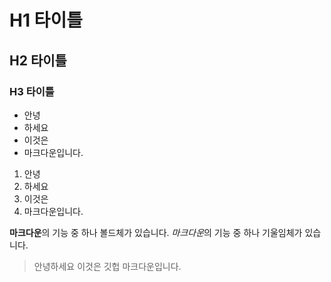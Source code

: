 # H1 타이틀

## H2 타이틀

### H3 타이틀

- 안녕
- 하세요
- 이것은
- 마크다운입니다.

1. 안녕
2. 하세요
3. 이것은
4. 마크다운입니다.

**마크다운**의 기능 중 하나 볼드체가 있습니다.
*마크다운*의 기능 중 하나 기울임체가 있습니다.

> 안녕하세요 이것은 깃헙 마크다운입니다.